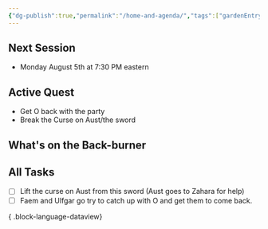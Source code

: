 ```yaml
---
{"dg-publish":true,"permalink":"/home-and-agenda/","tags":["gardenEntry"]}
---
```


## Next Session
- Monday August 5th at 7:30 PM eastern
## Active Quest
- Get O back with the party
- Break the Curse on Aust/the sword
## What's on the Back-burner

## All Tasks
- [ ] Lift the curse on Aust from this sword (Aust goes to Zahara for help)
- [ ] Faem and Ulfgar go try to catch up with O and get them to come back.

{ .block-language-dataview}
